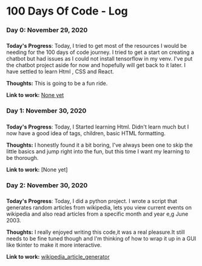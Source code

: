 # 100 Days Of Code - Log

### Day 0: November 29, 2020 
##### 

**Today's Progress**: Today, I tried to get most of the resources I would be needing for the 100 days of code journey. I tried to get a start on creating a chatbot but had issues as I could not install tensorflow in my venv. I've put the chatbot project aside for now and hopefully will get back to it later.
I have settled to learn Html , CSS and React.

**Thoughts:** This is going to be a fun ride.

**Link to work:** [None yet](http://www.example.com)

### Day 1: November 30, 2020 
##### 

**Today's Progress**: Today, I Started learning Html.
Didn't learn much but I now have a good idea of tags, children, basic HTML formatting.

**Thoughts:** I honestly found it a bit boring, I've always been one to skip the little basics and jump right into the fun, but this time I want my learning to be thorough.

**Link to work:** [None yet]

### Day 2: November 30, 2020 
##### 

**Today's Progress**: Today, I did a python project.
I wrote a script that generates random articles from wikipedia, lets you view current events on wikipedia and also read articles from a specific month and year e,g June 2003.


**Thoughts:** I really enjoyed writing this code,it was a real pleasure.It still needs to be fine tuned though and I'm thinking of how to wrap it up in a GUI like tkinter to make it more interactive.

**Link to work:** [wikipedia_article_generator](https://github.com/AbiolaOyedele/wikipedia_article_generator/blob/6e38a9fcb52d0b402138e8177048ad69803fa322/Wikipedia.py)





